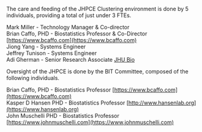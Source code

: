 The care and feeding of the JHPCE Clustering environment is done by 5 individuals, providing a total of just under 3 FTEs.

Mark Miller - Technology Manager & Co-director <br>
Brian Caffo, PHD - Biostatistics Professor & Co-Director [https://www.bcaffo.com](https://www.bcaffo.com)<br>
Jiong Yang - Systems Engineer<br>
Jeffrey Tunison - Systems Engineer<br>
Adi Gherman - Senior Research Associate [JHU Bio](https://publichealth.jhu.edu/faculty/3326/adrian-gherman)<br>


Oversight of the JHPCE is done by the BIT Committee, composed of the following individuals.

Brian Caffo, PHD -  Biostatistics Professor  [https://www.bcaffo.com](https://www.bcaffo.com)<br>
Kasper D Hansen PHD - Biostatistics Professor [http://www.hansenlab.org](https://www.hansenlab.org)<br>
John Muschelli PHD - Biostatistics Professor [https://www.johnmuschelli.com](https://www.johnmuschelli.com)<br>



